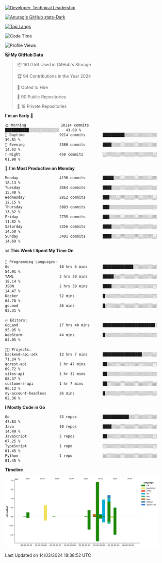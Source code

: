 <div>
  <a href="https://www.linkedin.com/in/arielpineiro/" target="_blank" rel="nofollow noopener noreferrer">
    <img src="https://img.shields.io/badge/-LinkedIn-%230077B5?style=for-the-badge&logo=linkedin&logoColor=white" alt="Developer, Technical Leadership" title="Ariel Piñeiro">
  </a>
</div>

[![Anurag's GitHub stats-Dark](https://github-readme-stats.vercel.app/api?username=arielsrv&show_icons=true&theme=dark#gh-dark-mode-only)](https://github.com/anuraghazra/github-readme-stats#gh-dark-mode-only)

[![Top Langs](https://github-readme-stats.vercel.app/api/top-langs/?username=arielsrv&layout=compact&langs_count=10&theme=dark#gh-dark-mode-only)](https://github.com/anuraghazra/github-readme-stats&theme=dark#gh-dark-mode-only)

<!--START_SECTION:waka-->
![Code Time](http://img.shields.io/badge/Code%20Time-680%20hrs%2031%20mins-blue)

![Profile Views](http://img.shields.io/badge/Profile%20Views-1-blue)

**🐱 My GitHub Data** 

> 📦 161.0 kB Used in GitHub's Storage 
 > 
> 🏆 94 Contributions in the Year 2024
 > 
> 💼 Opted to Hire
 > 
> 📜 90 Public Repositories 
 > 
> 🔑 19 Private Repositories 
 > 
**I'm an Early 🐤** 

```text
🌞 Morning                10114 commits       ███████████░░░░░░░░░░░░░░   43.69 % 
🌆 Daytime                9214 commits        ██████████░░░░░░░░░░░░░░░   39.81 % 
🌃 Evening                3360 commits        ████░░░░░░░░░░░░░░░░░░░░░   14.52 % 
🌙 Night                  459 commits         ░░░░░░░░░░░░░░░░░░░░░░░░░   01.98 % 
```
📅 **I'm Most Productive on Monday** 

```text
Monday                   4196 commits        █████░░░░░░░░░░░░░░░░░░░░   18.13 % 
Tuesday                  3564 commits        ████░░░░░░░░░░░░░░░░░░░░░   15.40 % 
Wednesday                2812 commits        ███░░░░░░░░░░░░░░░░░░░░░░   12.15 % 
Thursday                 3083 commits        ███░░░░░░░░░░░░░░░░░░░░░░   13.32 % 
Friday                   2735 commits        ███░░░░░░░░░░░░░░░░░░░░░░   11.82 % 
Saturday                 3356 commits        ████░░░░░░░░░░░░░░░░░░░░░   14.50 % 
Sunday                   3401 commits        ████░░░░░░░░░░░░░░░░░░░░░   14.69 % 
```


📊 **This Week I Spent My Time On** 

```text
💬 Programming Languages: 
Go                       10 hrs 6 mins       ██████████████░░░░░░░░░░░   54.91 % 
YAML                     3 hrs 20 mins       █████░░░░░░░░░░░░░░░░░░░░   18.14 % 
JSON                     2 hrs 39 mins       ████░░░░░░░░░░░░░░░░░░░░░   14.47 % 
Docker                   52 mins             █░░░░░░░░░░░░░░░░░░░░░░░░   04.78 % 
go.mod                   36 mins             █░░░░░░░░░░░░░░░░░░░░░░░░   03.31 % 

🔥 Editors: 
GoLand                   17 hrs 40 mins      ████████████████████████░   95.95 % 
WebStorm                 44 mins             █░░░░░░░░░░░░░░░░░░░░░░░░   04.05 % 

🐱‍💻 Projects: 
backend-api-sdk          13 hrs 7 mins       ██████████████████░░░░░░░   71.24 % 
gorest-api               1 hr 47 mins        ██░░░░░░░░░░░░░░░░░░░░░░░   09.72 % 
sites-api                1 hr 32 mins        ██░░░░░░░░░░░░░░░░░░░░░░░   08.37 % 
customers-api            1 hr 7 mins         ██░░░░░░░░░░░░░░░░░░░░░░░   06.12 % 
my-account-headless      26 mins             █░░░░░░░░░░░░░░░░░░░░░░░░   02.36 % 
```

**I Mostly Code in Go** 

```text
Go                       33 repos            ████████████░░░░░░░░░░░░░   47.83 % 
Java                     10 repos            ████░░░░░░░░░░░░░░░░░░░░░   14.49 % 
JavaScript               5 repos             ██░░░░░░░░░░░░░░░░░░░░░░░   07.25 % 
TypeScript               1 repo              ░░░░░░░░░░░░░░░░░░░░░░░░░   01.45 % 
Python                   1 repo              ░░░░░░░░░░░░░░░░░░░░░░░░░   01.45 % 
```



**Timeline**

![Lines of Code chart](https://raw.githubusercontent.com/arielsrv/arielsrv/main/assets/bar_graph.png)


 Last Updated on 14/03/2024 18:38:52 UTC
<!--END_SECTION:waka-->
